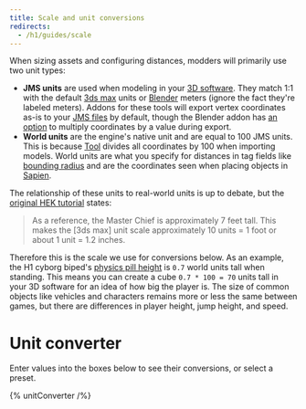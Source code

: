 ```yaml
---
title: Scale and unit conversions
redirects:
  - /h1/guides/scale
---
```

When sizing assets and configuring distances, modders will primarily use two unit types:

* **JMS units** are used when modeling in your [3D software](~art-tools#modeling). They match 1:1 with the default [3ds max](~3dsmax) units or [Blender](~blender) meters (ignore the fact they're labeled meters). Addons for these tools will export vertex coordinates as-is to your [JMS files](~JMS) by default, though the Blender addon has [an option](~halo-asset-blender-development-toolset#scale) to multiply coordinates by a value during export.
* **World units** are the engine's native unit and are equal to 100 JMS units. This is because [Tool](~h1-tool) divides all coordinates by 100 when importing models. World units are what you specify for distances in tag fields like [bounding radius](~/h1/tags/object#tag-field-bounding-radius) and are the coordinates seen when placing objects in [Sapien](~h1-sapien).

The relationship of these units to real-world units is up to debate, but the [original HEK tutorial](https://www.haloce.org/HEK_Tutorial/index.html) states:

> As a reference, the Master Chief is approximately 7 feet tall. This makes the \[3ds max\] unit scale approximately 10 units = 1 foot or about 1 unit = 1.2 inches.

Therefore this is the scale we use for conversions below. As an example, the H1 cyborg biped's [physics pill height](~h1/tags/object/unit/biped#tag-field-standing-collision-height) is `0.7` world units tall when standing. This means you can create a cube `0.7 * 100 = 70` units tall in your 3D software for an idea of how big the player is. The size of common objects like vehicles and characters remains more or less the same between games, but there are differences in player height, jump height, and speed.

# Unit converter
Enter values into the boxes below to see their conversions, or select a preset.

{% unitConverter /%}
